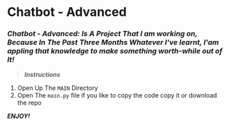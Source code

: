 # Chatbot - Advanced

### _Chatbot -  Advanced:_  *Is A _Project_ That I am working on, Because In The Past Three Months Whatever I've learnt, I'am appling that knowledge to make something worth-while out of It!*

>***Instructions***
1. Open Up The `MAIN` Directory
2. Open The `main.py` file if you like to copy the code copy it or download the repo

***ENJOY!***